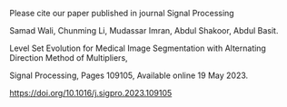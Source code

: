 Please cite our paper published in journal Signal Processing 

Samad Wali, Chunming Li, Mudassar Imran, Abdul Shakoor, Abdul Basit.

Level Set Evolution for Medical Image Segmentation with Alternating Direction Method of Multipliers,

Signal Processing, Pages 109105, Available online 19 May 2023.

https://doi.org/10.1016/j.sigpro.2023.109105
